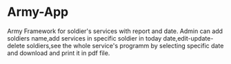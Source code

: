 # Army-App
Army Framework for soldier's services with report and date. Admin can add soldiers name,add services in specific soldier in today date,edit-update-delete soldiers,see the whole service's programm by selecting specific date and download and print it in pdf file.
